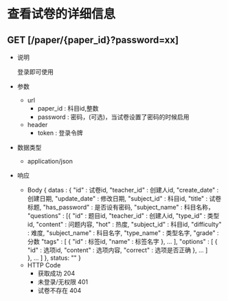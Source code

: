 #  查看试卷的详细信息

## GET [/paper/{paper_id}?password=xx]

+ 说明

  登录即可使用

+ 参数
   + url
     + paper_id : 科目id,整数
     + password : 密码，(可选)，当试卷设置了密码的时候启用
   + header
     + token : 登录令牌

+ 数据类型
  + application/json

+ 响应
  + Body
        {
          datas : {
            "id" : 试卷id,
            "teacher_id" : 创建人id,
            "create_date" : 创建日期,
            "update_date" : 修改日期,
            "subject_id" : 科目id,
            "title" : 试卷标题,
            "has_password" : 是否设有密码,
            "subject_name" : 科目名称，
            "questions" : [{
              "id" : 题目id,
              "teacher_id" : 创建人id,
              "type_id" : 类型id,
              "content" : 问题内容,
              "hot" : 热度,
              "subject_id" : 科目id,
              "difficulty" : 难度,
              "subject_name" : 科目名字,
              "type_name" : 类型名字,
              "grade"     : 分数
              "tags" : [
                {
                  "id" : 标签id,
                  "name" : 标签名字
                },
                ...
              ],
              "options" : [
                {
                  "id" : 选项id,
                  "content" : 选项内容,
                  "correct" : 选项是否正确
                },
                ...
              ]  
            },
            ...
            ]
          },
          status: ""
        }
  + HTTP Code
    + 获取成功 204
    + 未登录/无权限 401
    + 试卷不存在 404
